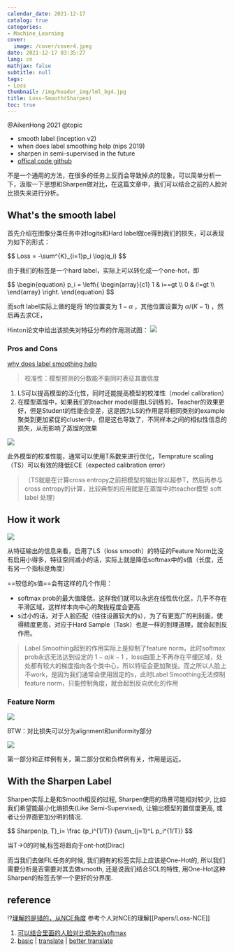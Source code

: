 ```yaml
---
calendar_date: 2021-12-17
catalog: true
categories:
- Machine_Learning
cover:
  image: /cover/cover4.jpeg
date: 2021-12-17 03:35:27
lang: cn
mathjax: false
subtitle: null
tags:
- Loss
thumbnail: /img/header_img/lml_bg4.jpg
title: Loss-Smooth(Sharpen)
toc: true
---
```


@AikenHong 2021
@topic
- smooth label (inception v2)
- when does label smoothing help (nips 2019) 
- sharpen in semi-supervised in the future 
- [offical code github](https://github.com/seominseok0429/label-smoothing-visualization-pytorch?utm_source=catalyzex.com)

不是一个通用的方法，在很多的任务上反而会导致掉点的现象，可以简单分析一下，汲取一下思想和Sharpen做对比，在这篇文章中，我们可以结合之前的人脸对比损失来进行分析。

## What's the smooth label
首先介绍在图像分类任务中对logits和Hard label做ce得到我们的损失，可以表现为如下的形式：
 
<div>
$$ 
Loss = -\sum^{K}_{i=1}p_i \log(q_i)
 $$
</div>
 
由于我们的标签是一个hard label，实际上可以转化成一个one-hot，即
 
<div>
$$ 
\begin{equation}
p_i = \left\{
\begin{array}{c1}
1 & i==gt \\
0 & i!=gt \\
\end{array} \right.
\end{equation}
 $$
</div>
 
而soft label实际上做的是将 1的位置变为 $1-\alpha$ ，其他位置设置为 $\alpha/(K-1)$ ，然后再去求CE，

Hinton论文中给出该损失对特征分布的作用测试图：
![](https://picture-bed-001-1310572365.cos.ap-guangzhou.myqcloud.com/imgs/labimg/20211216194040.png)


### Pros and Cons

[why does label smoothing help](https://arxiv.org/pdf/1906.02629.pdf)
>校准性：模型预测的分数能不能同时表征其置信度

1. LS可以提高模型的泛化性，同时还能提高模型的校准性（model calibration）
2. 在模型蒸馏中，如果我们的teacher model是由LS训练的，Teacher的效果更好，但是Student的性能会变差，这是因为LS的作用是将相同类别的example聚类到更加紧促的cluster中，但是这也导致了，不同样本之间的相似性信息的损失，从而影响了蒸馏的效果

![](https://picture-bed-001-1310572365.cos.ap-guangzhou.myqcloud.com/imgs/labimg/20211216202042.png)

此外模型的校准性能，通常可以使用T系数来进行优化，Temprature scaling（TS）可以有效的降低ECE（expected calibration error）

>（TS就是在计算cross entropy之前把模型的输出除以超参T，然后再参与cross entropy的计算，比较典型的应用就是在蒸馏中对teacher模型 soft label 处理）

## How it work

![](https://picture-bed-001-1310572365.cos.ap-guangzhou.myqcloud.com/imgs/labimg/20211216200856.png)


从特征输出的信息来看，启用了LS（loss smooth）的特征的Feature Norm比没有启用小得多，特征空间减小的话，实际上就是降低softmax中的s值（长度，还有另一个指标是角度）

==较低的s值==会有这样的几个作用：

- softmax prob的最大值降低，这样我们就可以永远在线性优化区，几乎不存在平滑区域，这样样本向中心的聚拢程度会更高
- s过小的话，对于人脸匹配（往往设置较大的s），为了有更宽广的判别面，使得精度更高，对应于Hard Sample（Task）也是一样的到理道理，就会起到反作用。

>Label Smoothing起到的作用实际上是抑制了feature norm，此时softmax prob永远无法达到设定的 $1-\alpha/k-1$  ，loss曲面上不再存在平缓区域，处处都有较大的梯度指向各个类中心，所以特征会更加聚拢。而之所以人脸上不work，是因为我们通常会使用固定的s，此时Label Smoothing无法控制feature norm，只能控制角度，就会起到反向优化的作用

### Feature Norm

![](https://picture-bed-001-1310572365.cos.ap-guangzhou.myqcloud.com/imgs/labimg/20211216210444.png)

BTW：对比损失可以分为alignment和uniformity部分

![](https://picture-bed-001-1310572365.cos.ap-guangzhou.myqcloud.com/imgs/labimg/20211216204355.png)

第一部分和正样例有关，第二部分仅和负样例有关，作用是远近。

## With the Sharpen Label

Sharpen实际上是和Smooth相反的过程, Sharpen使用的场景可能相对较少, 比如我们希望能最小化熵损失(Like Semi-Supervised), 让输出模型的置信度更高, 或者让分界面更加分明的情况.

 
<div>
$$ 
Sharpen(p, T)_i= \frac {p_i^{1/T}} {\sum_{j=1}^L p_i^{1/T}}
 $$
</div>
 
当T->0的时候,标签将趋向于ont-hot(Dirac)

而当我们去做FIL任务的时候, 我们拥有的标签实际上应该是One-Hot的, 所以我们需要分析是否需要对其去做smooth, 还是说我们结合SCL的特性, 用One-Hot这种Sharpen的标签去学一个更好的分界面.

## reference
⁉️[理解的是错的，从NCE角度](https://zhuanlan.zhihu.com/p/410491474)
参考个人对NCE的理解[[Papers/Loss-NCE]]

1. [可以结合里面的人脸对比损失的softmax](https://zhuanlan.zhihu.com/p/302843504)
2. [basic](https://blog.csdn.net/qiu931110/article/details/86684241) | [translate](https://zhuanlan.zhihu.com/p/359792244) | [better translate](https://zhuanlan.zhihu.com/p/110120048)